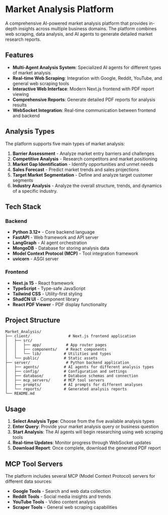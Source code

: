 # Market Analysis Platform

A comprehensive AI-powered market analysis platform that provides in-depth insights across multiple business domains. The platform combines web scraping, data analysis, and AI agents to generate detailed market research reports.

## Features

- **Multi-Agent Analysis System**: Specialized AI agents for different types of market analysis
- **Real-time Web Scraping**: Integration with Google, Reddit, YouTube, and general web scraping tools
- **Interactive Web Interface**: Modern Next.js frontend with PDF report viewing
- **Comprehensive Reports**: Generate detailed PDF reports for analysis results
- **WebSocket Integration**: Real-time communication between frontend and backend

## Analysis Types

The platform supports five main types of market analysis:

1. **Barrier Assessment** - Analyze market entry barriers and challenges
2. **Competitive Analysis** - Research competitors and market positioning
3. **Market Gap Identification** - Identify opportunities and unmet needs
4. **Sales Forecast** - Predict market trends and sales projections
5. **Target Market Segmentation** - Define and analyze target customer segments
6. **Industry Analysis** - Analyze the overall structure, trends, and dynamics of a specific industry.

## Tech Stack

### Backend
- **Python 3.12+** - Core backend language
- **FastAPI** - Web framework and API server
- **LangGraph** - AI agent orchestration
- **MongoDB** - Database for storing analysis data
- **Model Context Protocol (MCP)** - Tool integration framework
- **uvicorn** - ASGI server

### Frontend
- **Next.js 15** - React framework
- **TypeScript** - Type-safe JavaScript
- **Tailwind CSS** - Utility-first styling
- **ShadCN UI** - Component library
- **React PDF Viewer** - PDF display functionality

## Project Structure

```
Market_Analysis/
├── client/                 # Next.js frontend application
│   ├── src/
│   │   ├── app/           # App router pages
│   │   ├── components/    # React components
│   │   └── lib/          # Utilities and types
│   └── public/           # Static assets
├── server/                # Python backend application
│   ├── agents/           # AI agents for different analysis types
│   ├── config/           # Configuration and settings
│   ├── database/         # Database schemas and connection
│   ├── mcp_servers/      # MCP tool servers
│   ├── prompts/          # AI prompts for different analyses
│   └── reports/          # Generated analysis reports
└── README.md
```

## Usage

1. **Select Analysis Type**: Choose from the five available analysis types
2. **Enter Query**: Provide your market analysis query or business question
3. **Start Analysis**: The AI agents will begin researching using web scraping tools
4. **Real-time Updates**: Monitor progress through WebSocket updates
5. **Download Report**: Once complete, download the generated PDF report

## MCP Tool Servers

The platform includes several MCP (Model Context Protocol) servers for different data sources:

- **Google Tools** - Search and web data collection
- **Reddit Tools** - Social media insights and trends
- **YouTube Tools** - Video content analysis
- **Scraper Tools** - General web scraping capabilities

